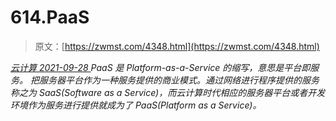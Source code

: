 <!--yml
category: 未分类
date: 0001-01-01 00:00:00
--->

# 614.PaaS

> 原文：[https://zwmst.com/4348.html](https://zwmst.com/4348.html)

   [ *云计算* ](https://zwmst.com/%e4%ba%91%e8%ae%a1%e7%ae%97)*[ <time datetime="2021-09-28T23:16:58+08:00"> 2021-09-28 </time> ](https://zwmst.com/4348.html)  PaaS 是 Platform-as-a-Service 的缩写，意思是平台即服务。 把服务器平台作为一种服务提供的商业模式。通过网络进行程序提供的服务称之为 SaaS(Software as a Service)，而云计算时代相应的服务器平台或者开发环境作为服务进行提供就成为了 PaaS(Platform as a Service)。*